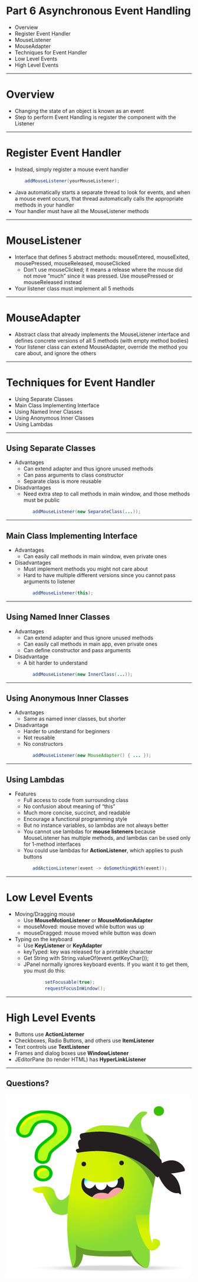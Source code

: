 # Part 6 Asynchronous Event Handling

- Overview
- Register Event Handler
- MouseListener
- MouseAdapter
- Techniques for Event Handler
- Low Level Events
- High Level Events


---

# Overview
- Changing the state of an object is known as an event
- Step to perform Event Handling is register the component with the Listener

---

# Register Event Handler

- Instead, simply register a mouse event handler
```java
       addMouseListener(yourMouseListener);
```
- Java automatically starts a separate thread to look for events, and when a mouse
  event occurs, that thread automatically calls the appropriate methods in your handler
- Your handler must have all the MouseListener methods

---

# MouseListener
- Interface that defines 5 abstract methods: mouseEntered, mouseExited,
  mousePressed, mouseReleased, mouseClicked
  - Don’t use mouseClicked; it means a release
    where the mouse did not move “much”
    since it was pressed. Use mousePressed or mouseReleased instead
- Your listener class must implement all 5 methods

---

# MouseAdapter
- Abstract class that already implements the MouseListener interface and defines
  concrete versions of all 5 methods (with empty method bodies)
- Your listener class can extend MouseAdapter, override the method you care about,
  and ignore the others

---

# Techniques for Event Handler
- Using Separate Classes
- Main Class Implementing Interface
- Using Named Inner Classes
- Using Anonymous Inner Classes
- Using Lambdas

---

## Using Separate Classes

- Advantages
    - Can extend adapter and thus ignore unused methods
    - Can pass arguments to class constructor
    - Separate class is more reusable
- Disadvantages
    - Need extra step to call methods in main window, and those methods must be public
```java
          addMouseListener(new SeparateClass(...));
```

---

## Main Class Implementing Interface

- Advantages
    - Can easily call methods in main window, even private ones
- Disadvantages
    - Must implement methods you might not care about
    - Hard to have multiple different versions since you cannot pass arguments to listener
```java
          addMouseListener(this);
```

---

## Using Named Inner Classes

- Advantages
    - Can extend adapter and thus ignore unused methods
    - Can easily call methods in main app, even private ones
    - Can define constructor and pass arguments
- Disadvantage
    - A bit harder to understand
```java
          addMouseListener(new InnerClass(...));
```

---

## Using Anonymous Inner Classes

- Advantages
    - Same as named inner classes, but shorter
- Disadvantage
    - Harder to understand for beginners
    - Not reusable
    - No constructors
```java
          addMouseListener(new MouseAdapter() { ... });
```

---

## Using Lambdas

- Features
    - Full access to code from surrounding class
    - No confusion about meaning of “this”
    - Much more concise, succinct, and readable
    - Encourage a functional programming style
    - But no instance variables, so lambdas are not always better
    - You cannot use lambdas for **mouse listeners** because MouseListener has multiple methods,
    and lambdas can be used only for 1-method interfaces
    - You could use lambdas for **ActionListener**, which applies to push buttons
```java
          addActionListener(event -> doSomethingWith(event));
```

---

# Low Level Events
- Moving/Dragging mouse
    - Use **MouseMotionListener** or **MouseMotionAdapter**
    - mouseMoved: mouse moved while button was up
    - mouseDragged: mouse moved while button was down
- Typing on the keyboard
    - Use **KeyListener** or **KeyAdapter**
    - keyTyped: key was released for a printable character
    - Get String with String.valueOf(event.getKeyChar());
    - JPanel normally ignores keyboard events. If you want
      it to get them, you must do this:
      ```java
              setFocusable(true);
              requestFocusInWindow();
      ```

---

# High Level Events
- Buttons use **ActionListerner**
- Checkboxes, Radio Buttons, and others use **ItemListener**
- Text controls use **TextListener**
- Frames and dialog boxes use **WindowListener**
- JEditorPane (to render HTML) has **HyperLinkListener**

---

## Questions?

![alt text](images/mojo-question.png "Question")